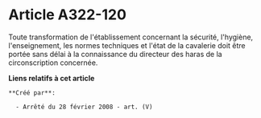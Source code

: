 # Article A322-120

Toute transformation de l'établissement concernant la sécurité, l'hygiène, l'enseignement, les normes techniques et l'état de
la cavalerie doit être portée sans délai à la connaissance du directeur des haras de la circonscription concernée.

**Liens relatifs à cet article**

	**Créé par**:

	  - Arrêté du 28 février 2008 - art. (V)
